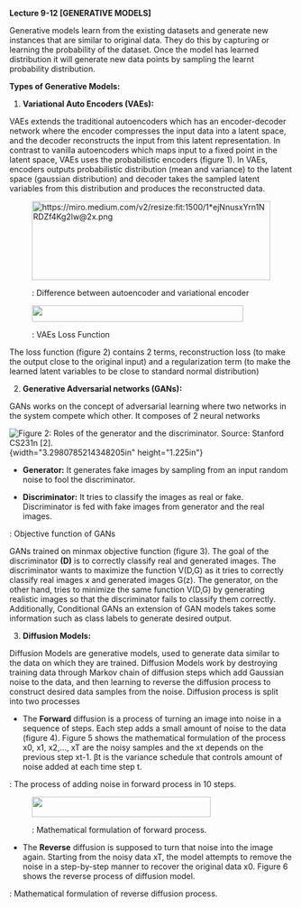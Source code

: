 **Lecture 9-12 [GENERATIVE MODELS]**

Generative models learn from the existing datasets and generate new
instances that are similar to original data. They do this by capturing
or learning the probability of the dataset. Once the model has learned
distribution it will generate new data points by sampling the learnt
probability distribution.

**Types of Generative Models:**

1.  **Variational Auto Encoders (VAEs):**

VAEs extends the traditional autoencoders which has an encoder-decoder
network where the encoder compresses the input data into a latent space,
and the decoder reconstructs the input from this latent representation.
In contrast to vanilla autoencoders which maps input to a fixed point in
the latent space, VAEs uses the probabilistic encoders (figure 1). In
VAEs, encoders outputs probabilistic distribution (mean and variance) to
the latent space (gaussian distribution) and decoder takes the sampled
latent variables from this distribution and produces the reconstructed
data.

<figure>
<img src="[media/image1.png](https://i.imgur.com/HoC4Ybt.png)" style="width:4.40827in;height:1.45767in"
alt="https://miro.medium.com/v2/resize:fit:1500/1*ejNnusxYrn1NRDZf4Kg2lw@2x.png" />
<figcaption><p>: Difference between autoencoder and variational
encoder</p></figcaption>
</figure>

<figure>
<img src="media/image2.png" style="width:3.90592in;height:0.30421in" />
<figcaption><p>: VAEs Loss Function</p></figcaption>
</figure>

The loss function (figure 2) contains 2 terms, reconstruction loss (to
make the output close to the original input) and a regularization term
(to make the learned latent variables to be close to standard normal
distribution)

2.  **Generative Adversarial networks (GANs):**

GANs works on the concept of adversarial learning where two networks in
the system compete which other. It composes of 2 neural networks

![Figure 2: Roles of the generator and the discriminator. Source:
Stanford CS231n \[2\].](media/image3.png){width="3.2980785214348205in"
height="1.225in"}

-   **Generator:** It generates fake images by sampling from an input
    random noise to fool the discriminator.

-   **Discriminator:** It tries to classify the images as real or fake.
    Discriminator is fed with fake images from generator and the real
    images.

: Objective function of GANs

GANs trained on minmax objective function (figure 3). The goal of the
discriminator **(D)** is to correctly classify real and generated
images. The discriminator wants to maximize the function V(D,G) as it
tries to correctly classify real images x and generated images G(z). The
generator, on the other hand, tries to minimize the same function V(D,G)
by generating realistic images so that the discriminator fails to
classify them correctly. Additionally, Conditional GANs an extension of
GAN models takes some information such as class labels to generate
desired output.

3.  **Diffusion Models:**

Diffusion Models are generative models, used to generate data similar to
the data on which they are trained. Diffusion Models work by destroying
training data through Markov chain of diffusion steps which add Gaussian
noise to the data, and then learning to reverse the diffusion process to
construct desired data samples from the noise. Diffusion process is
split into two processes

-   The **Forward** diffusion is a process of turning an image into
    noise in a sequence of steps. Each step adds a small amount of noise
    to the data (figure 4). Figure 5 shows the mathematical formulation
    of the process x0, x1, x2,..., xT are the noisy samples and the xt
    depends on the previous step xt-1. βt​ is the variance schedule that
    controls amount of noise added at each time step t.

: The process of adding noise in forward process in 10 steps.

<figure>
<img src="media/image6.png" style="width:3.30086in;height:0.37in" />
<figcaption><p>: Mathematical formulation of forward
process.</p></figcaption>
</figure>

-   The **Reverse** diffusion is supposed to turn that noise into the
    image again. Starting from the noisy data xT​, the model attempts to
    remove the noise in a step-by-step manner to recover the original
    data x0. Figure 6 shows the reverse process of diffusion model.

: Mathematical formulation of reverse diffusion process.
